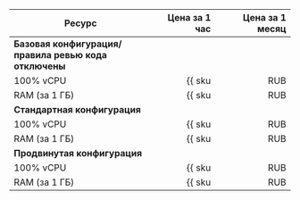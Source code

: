 | Ресурс | Цена за 1 час | Цена за 1 месяц |
|--------|-------:|-------:|
| **Базовая конфигурация/**</br>**правила ревью кода отключены** |
| 100% vCPU | {{ sku|RUB|gitlab.instance.free.cpu|string }} | {{ sku|RUB|gitlab.instance.free.cpu|month|string }} |
| RAM (за 1 ГБ) | {{ sku|RUB|gitlab.instance.free.ram|string }} | {{ sku|RUB|gitlab.instance.free.ram|month|string }} |
| **Стандартная конфигурация** |
| 100% vCPU | {{ sku|RUB|gitlab.instance.standard.cpu|string }} | {{ sku|RUB|gitlab.instance.standard.cpu|month|string }} |
| RAM (за 1 ГБ) | {{ sku|RUB|gitlab.instance.standard.ram|string }} | {{ sku|RUB|gitlab.instance.standard.ram|month|string }} |
| **Продвинутая конфигурация** |
| 100% vCPU | {{ sku|RUB|gitlab.instance.advanced.cpu|string }} | {{ sku|RUB|gitlab.instance.advanced.cpu|month|string }} |
| RAM (за 1 ГБ) | {{ sku|RUB|gitlab.instance.advanced.ram|string }} | {{ sku|RUB|gitlab.instance.advanced.ram|month|string }} |
